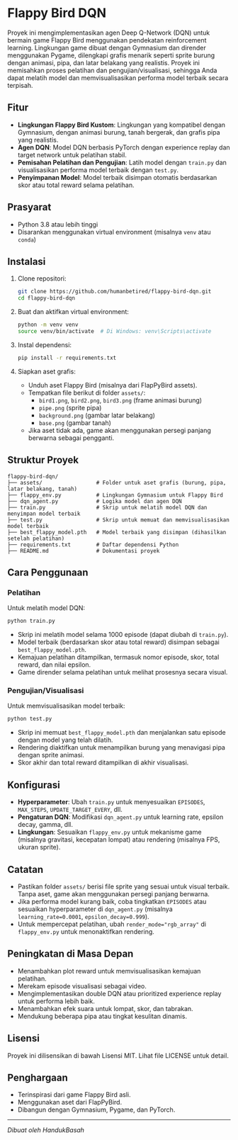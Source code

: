 # Flappy Bird DQN

Proyek ini mengimplementasikan agen Deep Q-Network (DQN) untuk bermain game Flappy Bird menggunakan pendekatan reinforcement learning. Lingkungan game dibuat dengan Gymnasium dan dirender menggunakan Pygame, dilengkapi grafis menarik seperti sprite burung dengan animasi, pipa, dan latar belakang yang realistis. Proyek ini memisahkan proses pelatihan dan pengujian/visualisasi, sehingga Anda dapat melatih model dan memvisualisasikan performa model terbaik secara terpisah.

## Fitur

- **Lingkungan Flappy Bird Kustom**: Lingkungan yang kompatibel dengan Gymnasium, dengan animasi burung, tanah bergerak, dan grafis pipa yang realistis.
- **Agen DQN**: Model DQN berbasis PyTorch dengan experience replay dan target network untuk pelatihan stabil.
- **Pemisahan Pelatihan dan Pengujian**: Latih model dengan `train.py` dan visualisasikan performa model terbaik dengan `test.py`.
- **Penyimpanan Model**: Model terbaik disimpan otomatis berdasarkan skor atau total reward selama pelatihan.

## Prasyarat

- Python 3.8 atau lebih tinggi
- Disarankan menggunakan virtual environment (misalnya `venv` atau `conda`)

## Instalasi

1. Clone repositori:

   ```bash
   git clone https://github.com/humanbetired/flappy-bird-dqn.git
   cd flappy-bird-dqn
   ```

2. Buat dan aktifkan virtual environment:

   ```bash
   python -m venv venv
   source venv/bin/activate  # Di Windows: venv\Scripts\activate
   ```

3. Instal dependensi:

   ```bash
   pip install -r requirements.txt
   ```

4. Siapkan aset grafis:

   - Unduh aset Flappy Bird (misalnya dari FlapPyBird assets).
   - Tempatkan file berikut di folder `assets/`:
     - `bird1.png`, `bird2.png`, `bird3.png` (frame animasi burung)
     - `pipe.png` (sprite pipa)
     - `background.png` (gambar latar belakang)
     - `base.png` (gambar tanah)
   - Jika aset tidak ada, game akan menggunakan persegi panjang berwarna sebagai pengganti.

## Struktur Proyek

```
flappy-bird-dqn/
├── assets/                 # Folder untuk aset grafis (burung, pipa, latar belakang, tanah)
├── flappy_env.py           # Lingkungan Gymnasium untuk Flappy Bird
├── dqn_agent.py            # Logika model dan agen DQN
├── train.py                # Skrip untuk melatih model DQN dan menyimpan model terbaik
├── test.py                 # Skrip untuk memuat dan memvisualisasikan model terbaik
├── best_flappy_model.pth   # Model terbaik yang disimpan (dihasilkan setelah pelatihan)
├── requirements.txt        # Daftar dependensi Python
├── README.md               # Dokumentasi proyek
```

## Cara Penggunaan

### Pelatihan

Untuk melatih model DQN:

```bash
python train.py
```

- Skrip ini melatih model selama 1000 episode (dapat diubah di `train.py`).
- Model terbaik (berdasarkan skor atau total reward) disimpan sebagai `best_flappy_model.pth`.
- Kemajuan pelatihan ditampilkan, termasuk nomor episode, skor, total reward, dan nilai epsilon.
- Game dirender selama pelatihan untuk melihat prosesnya secara visual.

### Pengujian/Visualisasi

Untuk memvisualisasikan model terbaik:

```bash
python test.py
```

- Skrip ini memuat `best_flappy_model.pth` dan menjalankan satu episode dengan model yang telah dilatih.
- Rendering diaktifkan untuk menampilkan burung yang menavigasi pipa dengan sprite animasi.
- Skor akhir dan total reward ditampilkan di akhir visualisasi.

## Konfigurasi

- **Hyperparameter**: Ubah `train.py` untuk menyesuaikan `EPISODES`, `MAX_STEPS`, `UPDATE_TARGET_EVERY`, dll.
- **Pengaturan DQN**: Modifikasi `dqn_agent.py` untuk learning rate, epsilon decay, gamma, dll.
- **Lingkungan**: Sesuaikan `flappy_env.py` untuk mekanisme game (misalnya gravitasi, kecepatan lompat) atau rendering (misalnya FPS, ukuran sprite).

## Catatan

- Pastikan folder `assets/` berisi file sprite yang sesuai untuk visual terbaik. Tanpa aset, game akan menggunakan persegi panjang berwarna.
- Jika performa model kurang baik, coba tingkatkan `EPISODES` atau sesuaikan hyperparameter di `dqn_agent.py` (misalnya `learning_rate=0.0001`, `epsilon_decay=0.999`).
- Untuk mempercepat pelatihan, ubah `render_mode="rgb_array"` di `flappy_env.py` untuk menonaktifkan rendering.

## Peningkatan di Masa Depan

- Menambahkan plot reward untuk memvisualisasikan kemajuan pelatihan.
- Merekam episode visualisasi sebagai video.
- Mengimplementasikan double DQN atau prioritized experience replay untuk performa lebih baik.
- Menambahkan efek suara untuk lompat, skor, dan tabrakan.
- Mendukung beberapa pipa atau tingkat kesulitan dinamis.

## Lisensi

Proyek ini dilisensikan di bawah Lisensi MIT. Lihat file LICENSE untuk detail.

## Penghargaan

- Terinspirasi dari game Flappy Bird asli.
- Menggunakan aset dari FlapPyBird.
- Dibangun dengan Gymnasium, Pygame, dan PyTorch.

---

*Dibuat oleh HandukBasah*